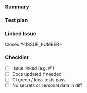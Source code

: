 ### Summary

<!-- Briefly describe what changed and why. -->

### Test plan

<!-- List the steps or commands used to verify the change. Example:
1. Run `pytest` locally
2. Open the preview URL and confirm output
-->

### Linked Issue

<!-- Replace the placeholder below with the related issue number.
Use a closing keyword so GitHub auto-closes it when merged. Example: Closes #1 -->

Closes #<ISSUE_NUMBER>

### Checklist

- [ ] Issue linked (e.g. #1)
- [ ] Docs updated if needed
- [ ] CI green / local tests pass
- [ ] No secrets or personal data in diff
